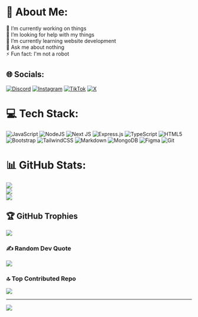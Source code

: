 # 💫 About Me:

🔭 I’m currently working on things<br>🤝 I’m looking for help with my things<br>🌱 I’m currently learning website development<br>💬 Ask me about nothing<br>⚡ Fun fact: I'm not a robot

## 🌐 Socials:

[![Discord](https://img.shields.io/badge/Discord-%237289DA.svg?logo=discord&logoColor=white)](https://discord.gg/4gf3HMpaMw) [![Instagram](https://img.shields.io/badge/Instagram-%23E4405F.svg?logo=Instagram&logoColor=white)](https://instagram.com/yadhst) [![TikTok](https://img.shields.io/badge/TikTok-%23000000.svg?logo=TikTok&logoColor=white)](https://tiktok.com/@yadhst) [![X](https://img.shields.io/badge/X-black.svg?logo=X&logoColor=white)](https://x.com/yadhst)

# 💻 Tech Stack:

![JavaScript](https://img.shields.io/badge/javascript-%23323330.svg?style=for-the-badge&logo=javascript&logoColor=%23F7DF1E) ![NodeJS](https://img.shields.io/badge/node.js-6DA55F?style=for-the-badge&logo=node.js&logoColor=white) ![Next JS](https://img.shields.io/badge/Next-black?style=for-the-badge&logo=next.js&logoColor=white) ![Express.js](https://img.shields.io/badge/express.js-%23404d59.svg?style=for-the-badge&logo=express&logoColor=%2361DAFB) ![TypeScript](https://img.shields.io/badge/typescript-%23007ACC.svg?style=for-the-badge&logo=typescript&logoColor=white) ![HTML5](https://img.shields.io/badge/html5-%23E34F26.svg?style=for-the-badge&logo=html5&logoColor=white) ![Bootstrap](https://img.shields.io/badge/bootstrap-%238511FA.svg?style=for-the-badge&logo=bootstrap&logoColor=white) ![TailwindCSS](https://img.shields.io/badge/tailwindcss-%2338B2AC.svg?style=for-the-badge&logo=tailwind-css&logoColor=white) ![Markdown](https://img.shields.io/badge/markdown-%23000000.svg?style=for-the-badge&logo=markdown&logoColor=white) ![MongoDB](https://img.shields.io/badge/MongoDB-%234ea94b.svg?style=for-the-badge&logo=mongodb&logoColor=white) ![Figma](https://img.shields.io/badge/figma-%23F24E1E.svg?style=for-the-badge&logo=figma&logoColor=white) ![Git](https://img.shields.io/badge/git-%23F05033.svg?style=for-the-badge&logo=git&logoColor=white)

# 📊 GitHub Stats:

![](https://github-readme-stats.vercel.app/api?username=yadhst&theme=dark&hide_border=false&include_all_commits=true&count_private=true)<br/>
![](https://github-readme-streak-stats.herokuapp.com/?user=yadhst&theme=dark&hide_border=false)<br/>
![](https://github-readme-stats.vercel.app/api/top-langs/?username=yadhst&theme=dark&hide_border=false&include_all_commits=true&count_private=true&layout=compact)

## 🏆 GitHub Trophies

![](https://github-profile-trophy.vercel.app/?username=yadhst&theme=dark&no-frame=false&no-bg=true&margin-w=4)

### ✍️ Random Dev Quote

![](https://quotes-github-readme.vercel.app/api?type=horizontal&theme=dark)

### 🔝 Top Contributed Repo

![](https://github-contributor-stats.vercel.app/api?username=yadhst&limit=5&theme=dark&combine_all_yearly_contributions=true)

---

[![](https://visitcount.itsvg.in/api?id=yadhst&icon=0&color=13)](https://visitcount.itsvg.in)

<!-- Proudly created with GPRM ( https://gprm.itsvg.in ) -->
